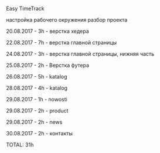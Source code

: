Easy TimeTrack

настройка рабочего окружения
разбор проекта

20.08.2017 - 3h - верстка хедера

22.08.2017 - 7h - верстка главной страницы

24.08.2017 - 3h - верстка главной страницы, нижняя часть

25.08.2017 - 2h - Верстка футера

26.08.2017 - 5h - katalog

28.08.2017 - 4h - katalog

29.08.2017 - 1h - nowosti

29.08.2017 - 2h - product

29.08.2017 - 2h - news

30.08.2017 - 2h - контакты

TOTAL: 31h